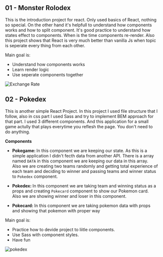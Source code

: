 ## 01 - Monster Rolodex

This is the introduction project for react. Only used basics of React, nothing so special. On the other hand it's helpfull to understand how components works and how to split component. It's good practice to understand how states effect to components. When is the time components re-render. Also this project shows that React is very much better than vanilla Js when topic is seperate every thing from each other.

Main goal is:

- Understand how components works
- Learn render logic
- Use seperate components together

![Exchange Rate](https://media.giphy.com/media/h85lQBdpsO81aTSFP7/source.gif)

## 02 - Pokedex

This is another simple React Project. In this project I used file structure that I follow, also in css part I used Sass and try to implement BEM approach for that part. I used 3 different components. And this application for a small game actully that plays everytime you reflesh the page. You don't need to do anything.

<b>Components</b>

- <b>Pokegame: </b> In this component we are keeping our state. As this is a simple application I didn't fecth data from another API. There is a array named `DATA` in this component we are keeping our data in this array. Also we are creating two teams randomly and getting total experience of each team and deciding to winner and passing teams and winner status to `Pokedex` component.

- <b>Pokedex: </b> In this component we are taking team and winning status as a props and creating `Pokecard` component to show our Pokemon card. Also we are showing winner and loser in this component.

- <b>Pokecard: </b> In this component we are taking pokemon data with props and showing that pokemon with proper way

Main goal is:

- Practice how to devide project to liitle components.
- Use Sass with component styles.
- Have fun

<img src="https://i.hizliresim.com/OkVgls.gif" alt="pokedex" border="0">
